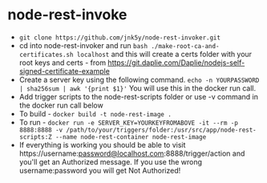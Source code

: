 # node-rest-invoke
* `git clone https://github.com/jnk5y/node-rest-invoker.git`
* cd into node-rest-invoker and run `bash ./make-root-ca-and-certificates.sh localhost` and this will create a certs folder with your root keys and certs - from https://git.daplie.com/Daplie/nodejs-self-signed-certificate-example
* Create a server key using the following command. `echo -n YOURPASSWORD | sha256sum | awk '{print $1}'` You will use this in the docker run call.
* Add trigger scripts to the node-rest-scripts folder or use -v command in the docker run call below
* To build - `docker build -t node-rest-image .`
* To run - `docker run -e SERVER_KEY=YOURKEYFROMABOVE -it --rm -p 8888:8888 -v /path/to/your/triggers/folder:/usr/src/app/node-rest-scripts:Z --name node-rest-container node-rest-image`
* If everything is working you should be able to visit https://username:password@localhost.com:8888/trigger/action and you'll get an Authorized message. If you use the wrong username:password you will get Not Authorized!
